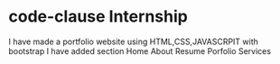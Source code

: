 # code-clause Internship

I have made a portfolio website using HTML,CSS,JAVASCRPIT with bootstrap 
I have added section 
Home
About
Resume
Porfolio 
Services

